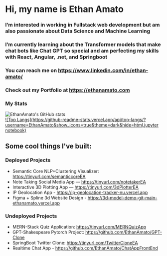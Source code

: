 # Hi, my name is Ethan Amato
### I’m interested in working in Fullstack web development but am also passionate about Data Science and Machine Learning
### I’m currently learning about the Transformer models that make chat bots like Chat GPT so special and am perfecting my skills with React, Angular, .net, and Springboot
### You can reach me on https://www.linkedin.com/in/ethan-amato/
### Check out my Portfolio at https://ethanamato.com

### My Stats
![EthanAmato's GitHub stats](https://github-readme-stats.vercel.app/api?username=EthanAmato&show_icons=true&theme=dark)
<br/>
[![Top Langs](https://github-readme-stats.vercel.app/api/top-langs/?username=EthanAmato&show_icons=true&theme=dark&hide=html,jupyter notebook)](https://github.com/anuraghazra/github-readme-stats)


## Some cool things I've built: 
### Deployed Projects
- Semantic Core NLP+Clustering Visualizer: https://tinyurl.com/semanticcoreEA 
- Note Taking Social Media App — https://tinyurl.com/notetakerEA
- Interactive 3D Plotting App — https://tinyurl.com/3dPlotterEA
- IP Geolocation App - https://ip-geolocation-tracker-nu.vercel.app
- Figma + Spline 3d Website Design - https://3d-model-demo-git-main-ethanamato.vercel.app


### Undeployed Projects
- MERN-Stack Quiz Application: https://tinyurl.com/MERNQuizApp 
- GPT-Shakespeare Pytorch Project: https://github.com/EthanAmato/GPT-Clone
- SpringBoot Twitter Clone: https://tinyurl.com/TwitterCloneEA 
- Realtime Chat App - https://github.com/EthanAmato/ChatAppFrontEnd



<!---
EthanAmato/EthanAmato is a ✨ special ✨ repository because its `README.md` (this file) appears on your GitHub profile.
You can click the Preview link to take a look at your changes.
--->
